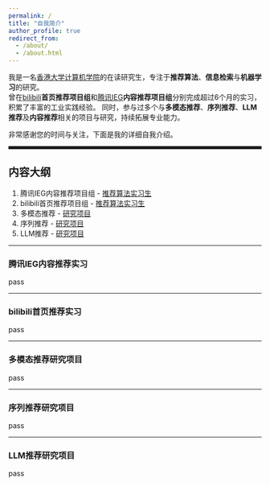 ```yaml
---
permalink: /
title: "自我简介"
author_profile: true
redirect_from: 
  - /about/
  - /about.html
---
```


我是一名[香港大学计算机学院](https://www.cds.hku.hk)的在读研究生，专注于**推荐算法**、**信息检索**与**机器学习**的研究。  
曾在[bilibili](https://www.bilibili.com)**首页推荐项目组**和[腾讯IEG](https://ieg.tencent.com/2023/index.html#screen)**内容推荐项目组**分别完成超过6个月的实习，积累了丰富的工业实践经验。  同时，参与过多个与**多模态推荐**、**序列推荐**、**LLM推荐**及**内容推荐**相关的项目与研究，持续拓展专业能力。  

非常感谢您的时间与关注，下面是我的详细自我介绍。
___
## 内容大纲
1. 腾讯IEG内容推荐项目组 - [推荐算法实习生](#jump1)
2. bilibili首页推荐项目组 - [推荐算法实习生](#jump2)
3. 多模态推荐 - [研究项目](#jump3)
4. 序列推荐 - [研究项目](#jump4)
5. LLM推荐 - [研究项目](#jump5)

<style>
hr {
  border-style: none !important;
  border-top-width: 5px !important;
}
hr:nth-of-type(1) {
  border-top-style: double !important;
}
</style>



---
### <span id="jump1">腾讯IEG内容推荐实习</span>
pass

---
### <span id="jump2">bilibili首页推荐实习</span>
pass

---
### <span id="jump3">多模态推荐研究项目</span>
pass

---
### <span id="jump4">序列推荐研究项目</span>
pass

---
### <span id="jump5">LLM推荐研究项目</span>
pass

